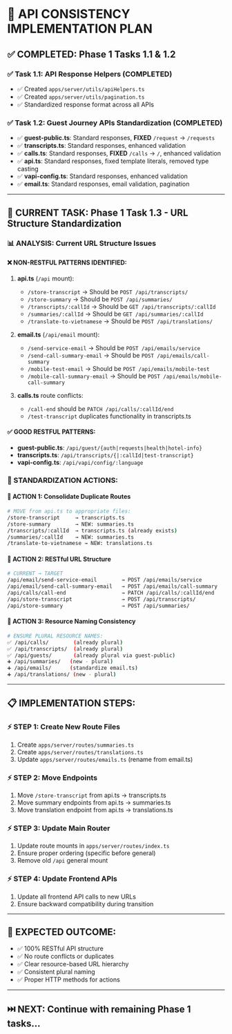 # 🚀 API CONSISTENCY IMPLEMENTATION PLAN

## ✅ COMPLETED: Phase 1 Tasks 1.1 & 1.2

### ✅ Task 1.1: API Response Helpers (COMPLETED)

- ✅ Created `apps/server/utils/apiHelpers.ts`
- ✅ Created `apps/server/utils/pagination.ts`
- ✅ Standardized response format across all APIs

### ✅ Task 1.2: Guest Journey APIs Standardization (COMPLETED)

- ✅ **guest-public.ts**: Standard responses, **FIXED** `/request` → `/requests`
- ✅ **transcripts.ts**: Standard responses, enhanced validation
- ✅ **calls.ts**: Standard responses, **FIXED** `/calls` → `/`, enhanced validation
- ✅ **api.ts**: Standard responses, fixed template literals, removed type casting
- ✅ **vapi-config.ts**: Standard responses, enhanced validation
- ✅ **email.ts**: Standard responses, email validation, pagination

---

## 🎯 CURRENT TASK: Phase 1 Task 1.3 - URL Structure Standardization

### 📊 ANALYSIS: Current URL Structure Issues

#### ❌ NON-RESTFUL PATTERNS IDENTIFIED:

1. **api.ts** (`/api` mount):
   - `/store-transcript` → Should be `POST /api/transcripts/`
   - `/store-summary` → Should be `POST /api/summaries/`
   - `/transcripts/:callId` → Should be `GET /api/transcripts/:callId`
   - `/summaries/:callId` → Should be `GET /api/summaries/:callId`
   - `/translate-to-vietnamese` → Should be `POST /api/translations/`

2. **email.ts** (`/api/email` mount):
   - `/send-service-email` → Should be `POST /api/emails/service`
   - `/send-call-summary-email` → Should be `POST /api/emails/call-summary`
   - `/mobile-test-email` → Should be `POST /api/emails/mobile-test`
   - `/mobile-call-summary-email` → Should be `POST /api/emails/mobile-call-summary`

3. **calls.ts** route conflicts:
   - `/call-end` should be `PATCH /api/calls/:callId/end`
   - `/test-transcript` duplicates functionality in transcripts.ts

#### ✅ GOOD RESTFUL PATTERNS:

- **guest-public.ts**: `/api/guest/{auth|requests|health|hotel-info}`
- **transcripts.ts**: `/api/transcripts/{|:callId|test-transcript}`
- **vapi-config.ts**: `/api/vapi/config/:language`

### 🎯 STANDARDIZATION ACTIONS:

#### 🔧 ACTION 1: Consolidate Duplicate Routes

```bash
# MOVE from api.ts to appropriate files:
/store-transcript     → transcripts.ts
/store-summary        → NEW: summaries.ts
/transcripts/:callId  → transcripts.ts (already exists)
/summaries/:callId    → NEW: summaries.ts
/translate-to-vietnamese → NEW: translations.ts
```

#### 🔧 ACTION 2: RESTful URL Structure

```bash
# CURRENT → TARGET
/api/email/send-service-email        → POST /api/emails/service
/api/email/send-call-summary-email   → POST /api/emails/call-summary
/api/calls/call-end                  → PATCH /api/calls/:callId/end
/api/store-transcript                → POST /api/transcripts/
/api/store-summary                   → POST /api/summaries/
```

#### 🔧 ACTION 3: Resource Naming Consistency

```bash
# ENSURE PLURAL RESOURCE NAMES:
✅ /api/calls/        (already plural)
✅ /api/transcripts/  (already plural)
✅ /api/guests/       (already plural via guest-public)
➕ /api/summaries/   (new - plural)
➕ /api/emails/      (standardize email.ts)
➕ /api/translations/ (new - plural)
```

---

## 📋 IMPLEMENTATION STEPS:

### ⚡ STEP 1: Create New Route Files

1. Create `apps/server/routes/summaries.ts`
2. Create `apps/server/routes/translations.ts`
3. Update `apps/server/routes/emails.ts` (rename from email.ts)

### ⚡ STEP 2: Move Endpoints

1. Move `/store-transcript` from api.ts → transcripts.ts
2. Move summary endpoints from api.ts → summaries.ts
3. Move translation endpoint from api.ts → translations.ts

### ⚡ STEP 3: Update Main Router

1. Update route mounts in `apps/server/routes/index.ts`
2. Ensure proper ordering (specific before general)
3. Remove old `/api` general mount

### ⚡ STEP 4: Update Frontend APIs

1. Update all frontend API calls to new URLs
2. Ensure backward compatibility during transition

---

## 🎯 EXPECTED OUTCOME:

- ✅ 100% RESTful API structure
- ✅ No route conflicts or duplicates
- ✅ Clear resource-based URL hierarchy
- ✅ Consistent plural naming
- ✅ Proper HTTP methods for actions

---

## ⏭️ NEXT: Continue with remaining Phase 1 tasks...
